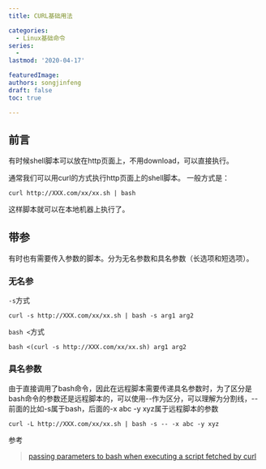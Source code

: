 ```yaml
---
title: CURL基础用法

categories:
  - Linux基础命令
series: 
  - 
lastmod: '2020-04-17'

featuredImage: 
authors: songjinfeng
draft: false
toc: true

---
```




## 前言

有时候shell脚本可以放在http页面上，不用download，可以直接执行。

通常我们可以用curl的方式执行http页面上的shell脚本。 一般方式是：

```
curl http://XXX.com/xx/xx.sh | bash
```

这样脚本就可以在本地机器上执行了。

## 带参

有时也有需要传入参数的脚本。分为无名参数和具名参数（长选项和短选项）。

### 无名参

`-s`方式

```
curl -s http://XXX.com/xx/xx.sh | bash -s arg1 arg2
```

`bash <`方式

```
bash <(curl -s http://XXX.com/xx/xx.sh) arg1 arg2
```

### 具名参数

由于直接调用了bash命令，因此在远程脚本需要传递具名参数时，为了区分是bash命令的参数还是远程脚本的，可以使用--作为区分，可以理解为分割线，--前面的比如-s属于bash，后面的-x abc -y xyz属于远程脚本的参数

```
curl -L http://XXX.com/xx/xx.sh | bash -s -- -x abc -y xyz
```

参考

> [passing parameters to bash when executing a script fetched by curl](https://stackoverflow.com/questions/4642915/passing-parameters-to-bash-when-executing-a-script-fetched-by-curl/4642975)